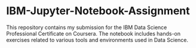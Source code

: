 # IBM-Jupyter-Notebook-Assignment

This repository contains my submission for the IBM Data Science Professional Certificate on Coursera. The notebook includes hands-on exercises related to various tools and environments used in Data Science.
